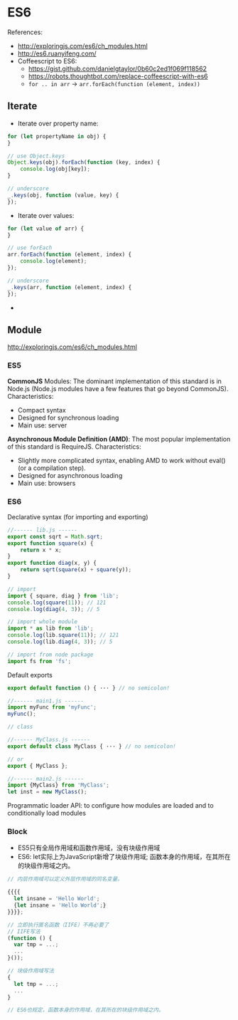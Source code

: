 # ES6

References:
- http://exploringjs.com/es6/ch_modules.html
- http://es6.ruanyifeng.com/
- Coffeescript to ES6:
    - https://gist.github.com/danielgtaylor/0b60c2ed1f069f118562
    - https://robots.thoughtbot.com/replace-coffeescript-with-es6
    - `for .. in arr` -> `arr.forEach(function (element, index))`
    
## Iterate
- Iterate over property name:

```js
for (let propertyName in obj) {
}

// use Object.keys
Object.keys(obj).forEach(function (key, index) {
    console.log(obj[key]);
}

// underscore
_.keys(obj, function (value, key) {
});
```
- Iterate over values:
 
```js
for (let value of arr) {
}

// use forEach
arr.forEach(function (element, index) {
    console.log(element); 
});

// underscore
_.keys(arr, function (element, index) {
});
```
- 

## Module

http://exploringjs.com/es6/ch_modules.html

### ES5
**CommonJS** Modules: The dominant implementation of this standard is in Node.js (Node.js modules have a few features that go beyond CommonJS). Characteristics:
- Compact syntax
- Designed for synchronous loading
- Main use: server

**Asynchronous Module Definition (AMD)**: The most popular implementation of this standard is RequireJS. Characteristics:
- Slightly more complicated syntax, enabling AMD to work without eval() (or a compilation step).
- Designed for asynchronous loading
- Main use: browsers

### ES6
Declarative syntax (for importing and exporting)

```js
//------ lib.js ------
export const sqrt = Math.sqrt;
export function square(x) {
    return x * x;
}
export function diag(x, y) {
    return sqrt(square(x) + square(y));
}

// import
import { square, diag } from 'lib';
console.log(square(11)); // 121
console.log(diag(4, 3)); // 5

// import whole module
import * as lib from 'lib';
console.log(lib.square(11)); // 121
console.log(lib.diag(4, 3)); // 5

// import from node package
import fs from 'fs';
```

Default exports
```js
export default function () { ··· } // no semicolon!

//------ main1.js ------
import myFunc from 'myFunc';
myFunc();

// class

//------ MyClass.js ------
export default class MyClass { ··· } // no semicolon!

// or 
export { MyClass };

//------ main2.js ------
import {MyClass} from 'MyClass';
let inst = new MyClass();
```

Programmatic loader API: to configure how modules are loaded and to conditionally load modules

### Block
- ES5只有全局作用域和函数作用域，没有块级作用域
- ES6: let实际上为JavaScript新增了块级作用域; 函数本身的作用域，在其所在的块级作用域之内。

```js
// 内层作用域可以定义外层作用域的同名变量。

{{{{
  let insane = 'Hello World';
  {let insane = 'Hello World';}
}}}};

// 立即执行匿名函数（IIFE）不再必要了
// IIFE写法
(function () {
  var tmp = ...;
  ...
}());

// 块级作用域写法
{
  let tmp = ...;
  ...
}

// ES6也规定，函数本身的作用域，在其所在的块级作用域之内。
```